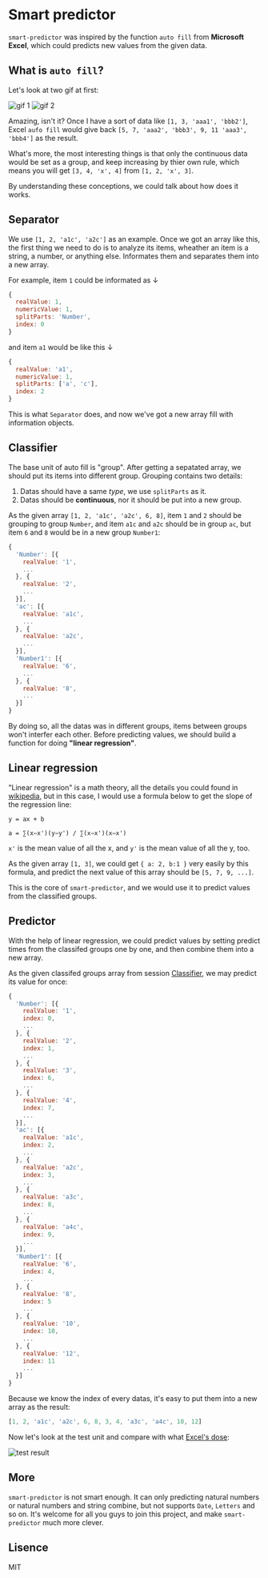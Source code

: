 # Smart predictor

`smart-predictor` was inspired by the function `auto fill` from **Microsoft Excel**, which could predicts new values from the given data.

## What is `auto fill`?
Let's look at two gif at first:

![gif 1](./demo/1.gif)
![gif 2](./demo/2.gif)

Amazing, isn't it? Once I have a sort of data like `[1, 3, 'aaa1', 'bbb2']`, Excel `aufo fill` would give back `[5, 7, 'aaa2', 'bbb3', 9, 11 'aaa3', 'bbb4']` as the result.

What's more, the most interesting things is that only the continuous data would be set as a group, and keep increasing by thier own rule, which means you will get `[3, 4, 'x', 4]` from `[1, 2, 'x', 3]`.

By understanding these conceptions, we could talk about how does it works.

## Separator
We use `[1, 2, 'a1c', 'a2c']` as an example. Once we got an array like this, the first thing we need to do is to analyze its items, wheather an item is a string, a number, or anything else. Informates them and separates them into a new array.

For example, item `1` could be informated as ↓
```javascript
{
  realValue: 1,
  numericValue: 1,
  splitParts: 'Number',
  index: 0
}
```

and item `a1` would be like this ↓
```javascript
{
  realValue: 'a1',
  numericValue: 1,
  splitParts: ['a', 'c'],
  index: 2
}
```

This is what `Separator` does, and now we've got a new array fill with information objects.

## Classifier
The base unit of auto fill is "group". After getting a sepatated array, we should put its items into different group. Grouping contains two details:

1. Datas should have a same *type*, we use `splitParts` as it.
2. Datas should be **continuous**, nor it should be put into a new group.

As the given array `[1, 2, 'a1c', 'a2c', 6, 8]`, item `1` and `2` should be grouping to group `Number`, and item `a1c` and `a2c` should be in group `ac`, but item `6` and `8` would be in a new group `Number1`:
```javascript
{
  'Number': [{
    realValue: '1',
    ...
  }, {
    realValue: '2',
    ...
  }],
  'ac': [{
    realValue: 'a1c',
    ...
  }, {
    realValue: 'a2c',
    ...
  }],
  'Number1': [{
    realValue: '6',
    ...
  }, {
    realValue: '8',
    ...
  }]
}
```

By doing so, all the datas was in different groups, items between groups won't interfer each other. Before predicting values, we should build a function for doing **"linear regression"**.

## Linear regression
"Linear regression" is a math theory, all the details you could found in [wikipedia](https://en.wikipedia.org/wiki/Linear_regression), but in this case, I would use a formula below to get the slope of the regression line:

```
y = ax + b

a = ∑(x−x')(y−y') / ∑(x−x')(x−x')
```

`x'` is the mean value of all the x, and `y'` is the mean value of all the y, too.

As the given array `[1, 3]`, we could get `{ a: 2, b:1 }` very easily by this formula, and predict the next value of this array should be `[5, 7, 9, ...]`.

This is the core of `smart-predictor`, and we would use it to predict values from the classified groups.

## Predictor
With the help of linear regression, we could predict values by setting predict times from the classifed groups one by one, and then combine them into a new array.

As the given classifed groups array from session [Classifier](#Classifier), we may predict its value for once:
```javascript
{
  'Number': [{
    realValue: '1',
    index: 0,
    ...
  }, {
    realValue: '2',
    index: 1,
    ...
  }, {
    realValue: '3',
    index: 6,
    ...
  }, {
    realValue: '4',
    index: 7,
    ...
  }],
  'ac': [{
    realValue: 'a1c',
    index: 2,
    ...
  }, {
    realValue: 'a2c',
    index: 3,
    ...
  }, {
    realValue: 'a3c',
    index: 8,
    ...
  }, {
    realValue: 'a4c',
    index: 9,
    ...
  }],
  'Number1': [{
    realValue: '6',
    index: 4,
    ...
  }, {
    realValue: '8',
    index: 5
    ...
  }, {
    realValue: '10',
    index: 10,
    ...
  }, {
    realValue: '12',
    index: 11
    ...
  }]
}
```

Because we know the index of every datas, it's easy to put them into a new array as the result:
```javascript
[1, 2, 'a1c', 'a2c', 6, 8, 3, 4, 'a3c', 'a4c', 10, 12]
```

Now let's look at the test unit and compare with what [Excel's dose](#What-is-`auto-fill`?):

![test result](./demo/3.png)

## More
`smart-predictor` is not smart enough. It can only predicting natural numbers or natural numbers and string combine, but not supports `Date`, `Letters` and so on. It's welcome for all you guys to join this project, and make `smart-predictor` much more clever.

## Lisence
MIT